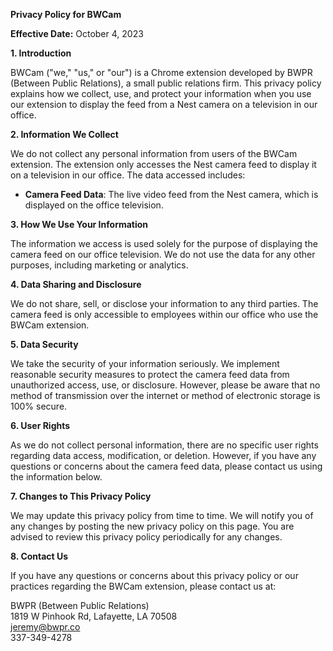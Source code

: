 **Privacy Policy for BWCam**

**Effective Date:** October 4, 2023

**1. Introduction**

BWCam ("we," "us," or "our") is a Chrome extension developed by BWPR (Between Public Relations), a small public relations firm. This privacy policy explains how we collect, use, and protect your information when you use our extension to display the feed from a Nest camera on a television in our office.

**2. Information We Collect**

We do not collect any personal information from users of the BWCam extension. The extension only accesses the Nest camera feed to display it on a television in our office. The data accessed includes:

- **Camera Feed Data**: The live video feed from the Nest camera, which is displayed on the office television.

**3. How We Use Your Information**

The information we access is used solely for the purpose of displaying the camera feed on our office television. We do not use the data for any other purposes, including marketing or analytics.

**4. Data Sharing and Disclosure**

We do not share, sell, or disclose your information to any third parties. The camera feed is only accessible to employees within our office who use the BWCam extension.

**5. Data Security**

We take the security of your information seriously. We implement reasonable security measures to protect the camera feed data from unauthorized access, use, or disclosure. However, please be aware that no method of transmission over the internet or method of electronic storage is 100% secure.

**6. User Rights**

As we do not collect personal information, there are no specific user rights regarding data access, modification, or deletion. However, if you have any questions or concerns about the camera feed data, please contact us using the information below.

**7. Changes to This Privacy Policy**

We may update this privacy policy from time to time. We will notify you of any changes by posting the new privacy policy on this page. You are advised to review this privacy policy periodically for any changes.

**8. Contact Us**

If you have any questions or concerns about this privacy policy or our practices regarding the BWCam extension, please contact us at:

BWPR (Between Public Relations)  
1819 W Pinhook Rd, Lafayette, LA 70508  
jeremy@bwpr.co  
337-349-4278  
